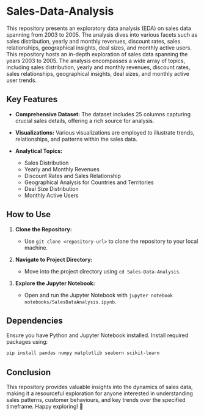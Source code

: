 # Sales-Data-Analysis
This repository presents an exploratory data analysis (EDA) on sales data spanning from 2003 to 2005. The analysis dives into various facets such as sales distribution, yearly and monthly revenues, discount rates, sales relationships, geographical insights, deal sizes, and monthly active users.
This repository hosts an in-depth exploration of sales data spanning the years 2003 to 2005. The analysis encompasses a wide array of topics, including sales distribution, yearly and monthly revenues, discount rates, sales relationships, geographical insights, deal sizes, and monthly active user trends.

## Key Features
- **Comprehensive Dataset:** The dataset includes 25 columns capturing crucial sales details, offering a rich source for analysis.
  
- **Visualizations:** Various visualizations are employed to illustrate trends, relationships, and patterns within the sales data.

- **Analytical Topics:**
  - Sales Distribution
  - Yearly and Monthly Revenues
  - Discount Rates and Sales Relationship
  - Geographical Analysis for Countries and Territories
  - Deal Size Distribution
  - Monthly Active Users

## How to Use

1. **Clone the Repository:**
   - Use `git clone <repository-url>` to clone the repository to your local machine.

2. **Navigate to Project Directory:**
   - Move into the project directory using `cd Sales-Data-Analysis`.

3. **Explore the Jupyter Notebook:**
   - Open and run the Jupyter Notebook with `jupyter notebook notebooks/SalesDataAnalysis.ipynb`.

## Dependencies

Ensure you have Python and Jupyter Notebook installed. Install required packages using:

```bash
pip install pandas numpy matplotlib seaborn scikit-learn
```
## Conclusion
This repository provides valuable insights into the dynamics of sales data, making it a resourceful exploration for anyone interested in understanding sales patterns, customer behaviours, and key trends over the specified timeframe. Happy exploring! 🚀
